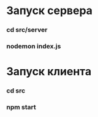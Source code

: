 # Запуск сервера

### cd src/server
### nodemon index.js

# Запуск клиента
### cd src
### npm start
